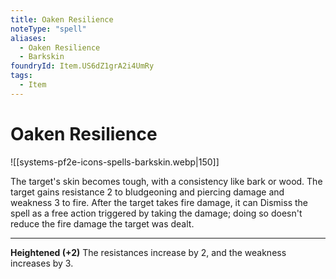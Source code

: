 ```yaml
---
title: Oaken Resilience
noteType: "spell"
aliases:
  - Oaken Resilience
  - Barkskin
foundryId: Item.US6dZ1grA2i4UmRy
tags:
  - Item
---
```


# Oaken Resilience
![[systems-pf2e-icons-spells-barkskin.webp|150]]

The target's skin becomes tough, with a consistency like bark or wood. The target gains resistance 2 to bludgeoning and piercing damage and weakness 3 to fire. After the target takes fire damage, it can Dismiss the spell as a free action triggered by taking the damage; doing so doesn't reduce the fire damage the target was dealt.

* * *

**Heightened (+2)** The resistances increase by 2, and the weakness increases by 3.

